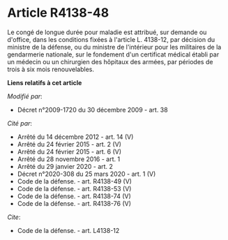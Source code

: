 # Article R4138-48

Le congé de longue durée pour maladie est attribué, sur demande ou d'office, dans les conditions fixées à l'article L.
4138-12, par décision du ministre de la défense, ou du ministre de l'intérieur pour les militaires de la gendarmerie
nationale, sur le fondement d'un certificat médical établi par un médecin ou un chirurgien des hôpitaux des armées, par
périodes de trois à six mois renouvelables.

**Liens relatifs à cet article**

_Modifié par_:

  - Décret n°2009-1720 du 30 décembre 2009 - art. 38

_Cité par_:

  - Arrêté du 14 décembre 2012 - art. 14 (V)
  - Arrêté du 24 février 2015 - art. 2 (V)
  - Arrêté du 24 février 2015 - art. 6 (V)
  - Arrêté du 28 novembre 2016 - art. 1
  - Arrêté du 29 janvier 2020 - art. 2
  - Décret n°2020-308 du 25 mars 2020 - art. 1 (V)
  - Code de la défense. - art. R4138-49 (V)
  - Code de la défense. - art. R4138-53 (V)
  - Code de la défense. - art. R4138-74 (V)
  - Code de la défense. - art. R4138-76 (V)

_Cite_:

  - Code de la défense. - art. L4138-12
